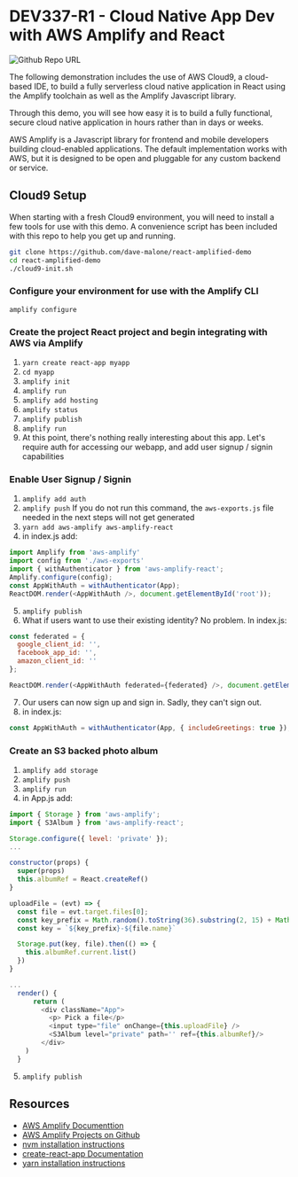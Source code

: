 # DEV337-R1 - Cloud Native App Dev with AWS Amplify and React

![Github Repo URL](https://chart.googleapis.com/chart?cht=qr&chl=https%3A%2F%2Fgithub.com%2Fdave-malone%2Freact-amplified-demo&chs=180x180&choe=UTF-8&chld=L|2)

The following demonstration includes the use of AWS Cloud9, a cloud-based IDE, to build a fully serverless cloud native application in React using the Amplify toolchain as well as the Amplify Javascript library.

Through this demo, you will see how easy it is to build a fully functional, secure cloud native application in hours rather than in days or weeks.

AWS Amplify is a Javascript library for frontend and mobile developers building cloud-enabled applications. The default implementation works with AWS, but it is designed to be open and pluggable for any custom backend or service.


## Cloud9 Setup

When starting with a fresh Cloud9 environment, you will need to install a few tools for use with this demo. A convenience script has been included with this repo to help you get up and running. 

```bash
git clone https://github.com/dave-malone/react-amplified-demo
cd react-amplified-demo 
./cloud9-init.sh
```

### Configure your environment for use with the Amplify CLI

```
amplify configure
```

### Create the project React project and begin integrating with AWS via Amplify
1. `yarn create react-app myapp`
2. `cd myapp`
3. `amplify init`
4. `amplify run`
5. `amplify add hosting`
6. `amplify status`
7. `amplify publish`
8. `amplify run`
9. At this point, there's nothing really interesting about this app. Let's require auth for accessing our webapp, and add user signup / signin capabilities

### Enable User Signup / Signin
1. `amplify add auth`
2. `amplify push` If you do not run this command, the `aws-exports.js` file needed in the next steps will not get generated
3. `yarn add aws-amplify aws-amplify-react`
4. in index.js add:
  ```javascript
  import Amplify from 'aws-amplify'
  import config from './aws-exports'
  import { withAuthenticator } from 'aws-amplify-react';
  Amplify.configure(config);
  const AppWithAuth = withAuthenticator(App);
  ReactDOM.render(<AppWithAuth />, document.getElementById('root'));
  ```
5. `amplify publish`
6. What if users want to use their existing identity? No problem. In index.js:
  ```javascript
  const federated = {
    google_client_id: '',
    facebook_app_id: '',
    amazon_client_id: ''
  };

  ReactDOM.render(<AppWithAuth federated={federated} />, document.getElementById('root'));  
  ```
7. Our users can now sign up and sign in. Sadly, they can't sign out.
8. in index.js:
  ```javascript
  const AppWithAuth = withAuthenticator(App, { includeGreetings: true });
  ```



### Create an S3 backed photo album
1. `amplify add storage`
2. `amplify push`
3. `amplify run`
4. in App.js add:
  ```javascript
  import { Storage } from 'aws-amplify';
  import { S3Album } from 'aws-amplify-react';
  
  Storage.configure({ level: 'private' });
  ...

  constructor(props) {
    super(props)
    this.albumRef = React.createRef()
  }
  
  uploadFile = (evt) => {
    const file = evt.target.files[0];
    const key_prefix = Math.random().toString(36).substring(2, 15) + Math.random().toString(36).substring(2, 15)
    const key = `${key_prefix}-${file.name}`
  
    Storage.put(key, file).then(() => {
      this.albumRef.current.list()
    })
  }

  ...
    render() {
        return (
          <div className="App">
            <p> Pick a file</p>
            <input type="file" onChange={this.uploadFile} />
            <S3Album level="private" path='' ref={this.albumRef}/>
          </div>
      )
    }
  ```
5. `amplify publish`



## Resources

* [AWS Amplify Documenttion](https://aws-amplify.github.io/docs)
* [AWS Amplify Projects on Github](https://github.com/aws-amplify)
* [nvm installation instructions](https://github.com/creationix/nvm#installation)
* [create-react-app Documentation](https://github.com/facebook/create-react-app)
* [yarn installation instructions](https://yarnpkg.com/lang/en/docs/install/)
